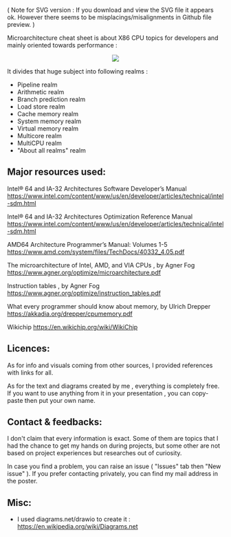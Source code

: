 ( Note for SVG version : If you download and view the SVG file it appears ok. However there seems to be misplacings/misalignments in Github file preview. )

Microarchitecture cheat sheet is about X86 CPU topics for developers and mainly oriented towards performance :

<p align="center">  
<img src="https://github.com/akhin/microarchitecture-cheatsheet/blob/main/snapshot.png">       
</p>

It divides that huge subject into following realms :
    
- Pipeline realm
- Arithmetic realm
- Branch prediction realm
- Load store realm
- Cache memory realm
- System memory realm
- Virtual memory realm
- Multicore realm
- MultiCPU realm
- "About all realms" realm

## <a name="Resources">**Major resources used:** 

Intel® 64 and IA-32 Architectures Software Developer’s Manual
https://www.intel.com/content/www/us/en/developer/articles/technical/intel-sdm.html

Intel® 64 and IA-32 Architectures Optimization Reference Manual
https://www.intel.com/content/www/us/en/developer/articles/technical/intel-sdm.html

AMD64 Architecture Programmer’s Manual: Volumes 1-5
https://www.amd.com/system/files/TechDocs/40332_4.05.pdf

The microarchitecture of Intel, AMD, and VIA CPUs , by Agner Fog
https://www.agner.org/optimize/microarchitecture.pdf

Instruction tables , by Agner Fog 
https://www.agner.org/optimize/instruction_tables.pdf

What every programmer should know about memory, by Ulrich Drepper
https://akkadia.org/drepper/cpumemory.pdf

Wikichip
https://en.wikichip.org/wiki/WikiChip

## <a name="Licences">**Licences:** 
As for info and visuals coming from other sources, I provided references with links for all.

As for the text and diagrams created by me , everything is completely free.
If you want to use anything from it in your presentation , you can copy-paste then put your own name.
        
## <a name="Feedbacks">**Contact & feedbacks:** 
I don't claim that every information is exact. Some of them are topics that I had the chance to get my hands on during projects, but some other are not based on project experiences but researches out of curiosity.

In case you find a problem, you can raise an issue ( "Issues" tab then "New issue" ). If you prefer contacting privately, you can find my mail address in the poster.

## <a name="Misc">**Misc:** 
- I used diagrams.net/drawio to create it :
https://en.wikipedia.org/wiki/Diagrams.net